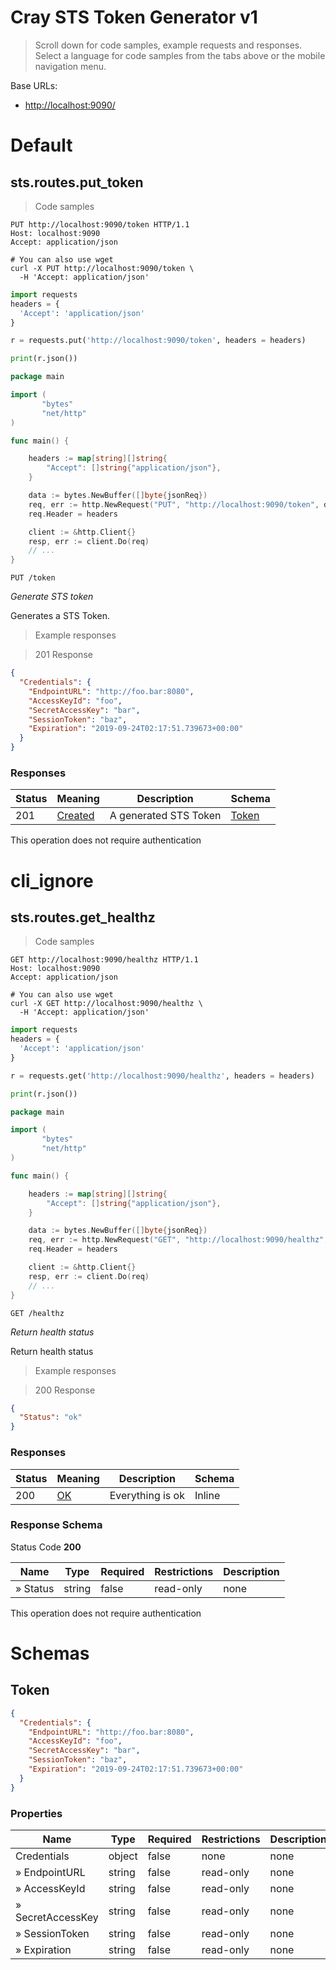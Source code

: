 <!-- Generator: Widdershins v4.0.1 -->

<h1 id="cray-sts-token-generator">Cray STS Token Generator v1</h1>

> Scroll down for code samples, example requests and responses. Select a language for code samples from the tabs above or the mobile navigation menu.

Base URLs:

* <a href="http://localhost:9090/">http://localhost:9090/</a>

<h1 id="cray-sts-token-generator-default">Default</h1>

## sts.routes.put_token

<a id="opIdsts.routes.put_token"></a>

> Code samples

```http
PUT http://localhost:9090/token HTTP/1.1
Host: localhost:9090
Accept: application/json

```

```shell
# You can also use wget
curl -X PUT http://localhost:9090/token \
  -H 'Accept: application/json'

```

```python
import requests
headers = {
  'Accept': 'application/json'
}

r = requests.put('http://localhost:9090/token', headers = headers)

print(r.json())

```

```go
package main

import (
       "bytes"
       "net/http"
)

func main() {

    headers := map[string][]string{
        "Accept": []string{"application/json"},
    }

    data := bytes.NewBuffer([]byte{jsonReq})
    req, err := http.NewRequest("PUT", "http://localhost:9090/token", data)
    req.Header = headers

    client := &http.Client{}
    resp, err := client.Do(req)
    // ...
}

```

`PUT /token`

*Generate STS token*

Generates a STS Token.

> Example responses

> 201 Response

```json
{
  "Credentials": {
    "EndpointURL": "http://foo.bar:8080",
    "AccessKeyId": "foo",
    "SecretAccessKey": "bar",
    "SessionToken": "baz",
    "Expiration": "2019-09-24T02:17:51.739673+00:00"
  }
}
```

<h3 id="sts.routes.put_token-responses">Responses</h3>

|Status|Meaning|Description|Schema|
|---|---|---|---|
|201|[Created](https://tools.ietf.org/html/rfc7231#section-6.3.2)|A generated STS Token|[Token](#schematoken)|

<aside class="success">
This operation does not require authentication
</aside>

<h1 id="cray-sts-token-generator-cli_ignore">cli_ignore</h1>

## sts.routes.get_healthz

<a id="opIdsts.routes.get_healthz"></a>

> Code samples

```http
GET http://localhost:9090/healthz HTTP/1.1
Host: localhost:9090
Accept: application/json

```

```shell
# You can also use wget
curl -X GET http://localhost:9090/healthz \
  -H 'Accept: application/json'

```

```python
import requests
headers = {
  'Accept': 'application/json'
}

r = requests.get('http://localhost:9090/healthz', headers = headers)

print(r.json())

```

```go
package main

import (
       "bytes"
       "net/http"
)

func main() {

    headers := map[string][]string{
        "Accept": []string{"application/json"},
    }

    data := bytes.NewBuffer([]byte{jsonReq})
    req, err := http.NewRequest("GET", "http://localhost:9090/healthz", data)
    req.Header = headers

    client := &http.Client{}
    resp, err := client.Do(req)
    // ...
}

```

`GET /healthz`

*Return health status*

Return health status

> Example responses

> 200 Response

```json
{
  "Status": "ok"
}
```

<h3 id="sts.routes.get_healthz-responses">Responses</h3>

|Status|Meaning|Description|Schema|
|---|---|---|---|
|200|[OK](https://tools.ietf.org/html/rfc7231#section-6.3.1)|Everything is ok|Inline|

<h3 id="sts.routes.get_healthz-responseschema">Response Schema</h3>

Status Code **200**

|Name|Type|Required|Restrictions|Description|
|---|---|---|---|---|
|» Status|string|false|read-only|none|

<aside class="success">
This operation does not require authentication
</aside>

# Schemas

<h2 id="tocS_Token">Token</h2>
<!-- backwards compatibility -->
<a id="schematoken"></a>
<a id="schema_Token"></a>
<a id="tocStoken"></a>
<a id="tocstoken"></a>

```json
{
  "Credentials": {
    "EndpointURL": "http://foo.bar:8080",
    "AccessKeyId": "foo",
    "SecretAccessKey": "bar",
    "SessionToken": "baz",
    "Expiration": "2019-09-24T02:17:51.739673+00:00"
  }
}

```

### Properties

|Name|Type|Required|Restrictions|Description|
|---|---|---|---|---|
|Credentials|object|false|none|none|
|» EndpointURL|string|false|read-only|none|
|» AccessKeyId|string|false|read-only|none|
|» SecretAccessKey|string|false|read-only|none|
|» SessionToken|string|false|read-only|none|
|» Expiration|string|false|read-only|none|


